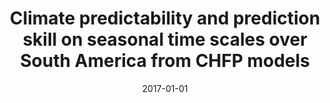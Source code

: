 ---
title: "Climate predictability and prediction skill on seasonal time scales over South America from CHFP models"
collection: publications
permalink: /publication/2017-01-01-Climate-predictability-and-prediction-skill-on-seasonal-time-scales-over-South-America-from-CHFP-models
date: 2017-01-01
venue: 'Climate Dynamics'
paperurl: 'https://link.springer.com/article/10.1007/s00382-016-3444-5'
citation: ' M. Osman,  C.S. Vera, &quot;Climate predictability and prediction skill on seasonal time scales over South America from CHFP models.&quot; Climate Dynamics, 2017.'
---